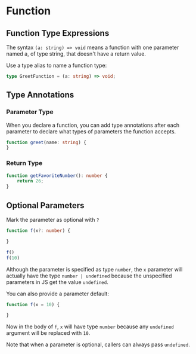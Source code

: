 # Function

## Function Type Expressions

The syntax `(a: string) => void` means a function with one parameter named a, of type string, that doesn't have a return value.

Use a type alias to name a function type:

```ts
type GreetFunction = (a: string) => void;
```

## Type Annotations

### Parameter Type

When you declare a function, you can add type annotations after each parameter to declare what types of parameters the function accepts.

```ts
function greet(name: string) {
}
```

### Return Type

```ts
function getFavoriteNumber(): number {
    return 26;
}
```

## Optional Parameters

Mark the parameter as optional with `?`

```ts
function f(x?: number) {

}

f()
f(10)
```

Although the parameter is specified as type `number`, the `x` parameter will actually have the type `number | undefined` because the unspecified parameters in JS get the value `undefined`.

You can also provide a parameter default:

```ts
function f(x = 10) {

}
```

Now in the body of `f`, `x` will have type `number` because any `undefined` argument will be replaced with `10`.

Note that when a parameter is optional, callers can always pass `undefined`.
